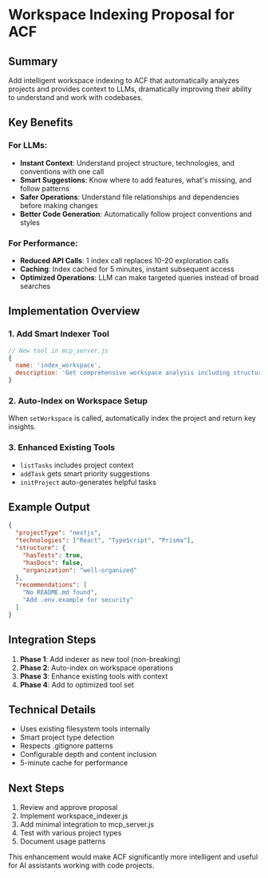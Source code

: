 # Workspace Indexing Proposal for ACF

## Summary

Add intelligent workspace indexing to ACF that automatically analyzes projects and provides context to LLMs, dramatically improving their ability to understand and work with codebases.

## Key Benefits

### For LLMs:
- **Instant Context**: Understand project structure, technologies, and conventions with one call
- **Smart Suggestions**: Know where to add features, what's missing, and follow patterns
- **Safer Operations**: Understand file relationships and dependencies before making changes
- **Better Code Generation**: Automatically follow project conventions and styles

### For Performance:
- **Reduced API Calls**: 1 index call replaces 10-20 exploration calls  
- **Caching**: Index cached for 5 minutes, instant subsequent access
- **Optimized Operations**: LLM can make targeted queries instead of broad searches

## Implementation Overview

### 1. Add Smart Indexer Tool
```javascript
// New tool in mcp_server.js
{
  name: 'index_workspace',
  description: 'Get comprehensive workspace analysis including structure, technologies, and recommendations'
}
```

### 2. Auto-Index on Workspace Setup
When `setWorkspace` is called, automatically index the project and return key insights.

### 3. Enhanced Existing Tools
- `listTasks` includes project context
- `addTask` gets smart priority suggestions
- `initProject` auto-generates helpful tasks

## Example Output

```json
{
  "projectType": "nextjs",
  "technologies": ["React", "TypeScript", "Prisma"],
  "structure": {
    "hasTests": true,
    "hasDocs": false,
    "organization": "well-organized"
  },
  "recommendations": [
    "No README.md found",
    "Add .env.example for security"
  ]
}
```

## Integration Steps

1. **Phase 1**: Add indexer as new tool (non-breaking)
2. **Phase 2**: Auto-index on workspace operations
3. **Phase 3**: Enhance existing tools with context
4. **Phase 4**: Add to optimized tool set

## Technical Details

- Uses existing filesystem tools internally
- Smart project type detection
- Respects .gitignore patterns
- Configurable depth and content inclusion
- 5-minute cache for performance

## Next Steps

1. Review and approve proposal
2. Implement workspace_indexer.js
3. Add minimal integration to mcp_server.js
4. Test with various project types
5. Document usage patterns

This enhancement would make ACF significantly more intelligent and useful for AI assistants working with code projects.